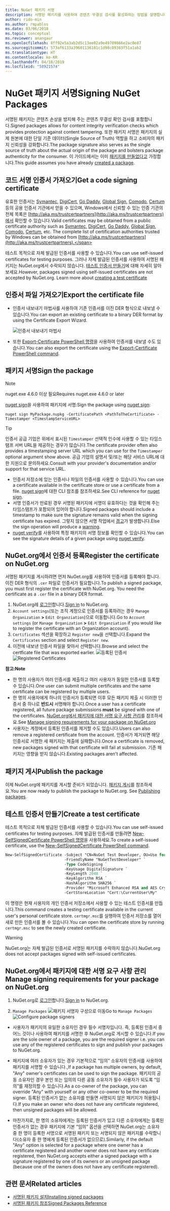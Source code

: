 ```yaml
---
title: NuGet 패키지 서명
description: 서명된 패키지를 사용하여 콘텐츠 무결성 검사를 활성화하는 방법을 설명합니다.
author: rido-min
ms.author: rmpablos
ms.date: 03/06/2018
ms.topic: conceptual
ms.reviewer: anangaur
ms.openlocfilehash: 8ff92e5a3ab2d5c13ee02a9e49709866e2ac0e87
ms.sourcegitcommit: 573af6133a39601136181c1d98c09303f51a1ab2
ms.translationtype: HT
ms.contentlocale: ko-KR
ms.lasthandoff: 04/18/2019
ms.locfileid: "58921574"
---
```

# <a name="signing-nuget-packages"></a><span data-ttu-id="e2ab9-103">NuGet 패키지 서명</span><span class="sxs-lookup"><span data-stu-id="e2ab9-103">Signing NuGet Packages</span></span>

<span data-ttu-id="e2ab9-104">서명된 패키지는 콘텐츠 손상을 방지해 주는 콘텐츠 무결성 확인 검사를 포함합니다.</span><span class="sxs-lookup"><span data-stu-id="e2ab9-104">Signed packages allows for content integrity verification checks which provides protection against content tampering.</span></span> <span data-ttu-id="e2ab9-105">또한 패키지 서명은 패키지의 실제 원본에 대한 단일 기준 데이터(Single Source of Truth) 역할을 하고 소비자의 패키지 신뢰성을 강화합니다.</span><span class="sxs-lookup"><span data-stu-id="e2ab9-105">The package signature also serves as the single source of truth about the actual origin of the package and bolsters package authenticity for the consumer.</span></span> <span data-ttu-id="e2ab9-106">이 가이드에서는 이미 [패키지를 만들었다고](creating-a-package.md) 가정합니다.</span><span class="sxs-lookup"><span data-stu-id="e2ab9-106">This guide assumes you have already [created a package](creating-a-package.md).</span></span>

## <a name="get-a-code-signing-certificate"></a><span data-ttu-id="e2ab9-107">코드 서명 인증서 가져오기</span><span class="sxs-lookup"><span data-stu-id="e2ab9-107">Get a code signing certificate</span></span>

<span data-ttu-id="e2ab9-108">유효한 인증서는 [Symantec](https://trustcenter.websecurity.symantec.com/process/trust/productOptions?productType=SoftwareValidationClass3), [DigiCert](https://www.digicert.com/code-signing/), [Go Daddy](https://www.godaddy.com/web-security/code-signing-certificate), [Global Sign](https://www.globalsign.com/en/code-signing-certificate/), [Comodo](https://www.comodo.com/e-commerce/code-signing/code-signing-certificate.php), [Certum](https://www.certum.eu/certum/cert,offer_en_open_source_cs.xml) 등의 공용 인증서 기관에서 얻을 수 있으며, Windows에서 신뢰할 수 있는 인증 기관의 전체 목록은 [http://aka.ms/trustcertpartners](http://aka.ms/trustcertpartners)에서 확인할 수 있습니다.</span><span class="sxs-lookup"><span data-stu-id="e2ab9-108">Valid certificates may be obtained from a public certificate authority such as [Symantec](https://trustcenter.websecurity.symantec.com/process/trust/productOptions?productType=SoftwareValidationClass3), [DigiCert](https://www.digicert.com/code-signing/), [Go Daddy](https://www.godaddy.com/web-security/code-signing-certificate), [Global Sign](https://www.globalsign.com/en/code-signing-certificate/), [Comodo](https://www.comodo.com/e-commerce/code-signing/code-signing-certificate.php), [Certum](https://www.certum.eu/certum/cert,offer_en_open_source_cs.xml), etc. The complete list of certification authorities trusted by Windows can be obtained from [http://aka.ms/trustcertpartners](http://aka.ms/trustcertpartners).</span></span>

<span data-ttu-id="e2ab9-109">테스트 목적으로 자체 발급된 인증서를 사용할 수 있습니다.</span><span class="sxs-lookup"><span data-stu-id="e2ab9-109">You can use self-issued certificates for testing purposes.</span></span> <span data-ttu-id="e2ab9-110">그러나 자체 발급된 인증서를 사용하여 서명된 패키지는 NuGet.org에서 수락되지 않습니다. [테스트 인증서 만들기](#create-a-test-certificate)에 대해 자세히 알아보세요.</span><span class="sxs-lookup"><span data-stu-id="e2ab9-110">However, packages signed using self-issued certificates are not accepted by NuGet.org. Learn more about [creating a test certificate](#create-a-test-certificate)</span></span>

## <a name="export-the-certificate-file"></a><span data-ttu-id="e2ab9-111">인증서 파일 가져오기</span><span class="sxs-lookup"><span data-stu-id="e2ab9-111">Export the certificate file</span></span>

* <span data-ttu-id="e2ab9-112">인증서 내보내기 마법사를 사용하여 기존 인증서를 이진 DER 형식으로 내보낼 수 있습니다.</span><span class="sxs-lookup"><span data-stu-id="e2ab9-112">You can export an existing certificate to a binary DER format by using the Certificate Export Wizard.</span></span>

  ![인증서 내보내기 마법사](../reference/media/CertificateExportWizard.png)

* <span data-ttu-id="e2ab9-114">또한 [Export-Certificate PowerShell 명령](/powershell/module/pkiclient/export-certificate)을 사용하여 인증서를 내보낼 수도 있습니다.</span><span class="sxs-lookup"><span data-stu-id="e2ab9-114">You can also export the certificate using the [Export-Certificate PowerShell command](/powershell/module/pkiclient/export-certificate).</span></span>

## <a name="sign-the-package"></a><span data-ttu-id="e2ab9-115">패키지 서명</span><span class="sxs-lookup"><span data-stu-id="e2ab9-115">Sign the package</span></span>

> [!note]
> <span data-ttu-id="e2ab9-116">nuget.exe 4.6.0 이상 필요</span><span class="sxs-lookup"><span data-stu-id="e2ab9-116">Requires nuget.exe 4.6.0 or later</span></span>

<span data-ttu-id="e2ab9-117">[nuget sign](../tools/cli-ref-sign.md)을 사용하여 패키지에 서명:</span><span class="sxs-lookup"><span data-stu-id="e2ab9-117">Sign the package using [nuget sign](../tools/cli-ref-sign.md):</span></span>

```cli
nuget sign MyPackage.nupkg -CertificatePath <PathToTheCertificate> -Timestamper <TimestampServiceURL>
```

> [!Tip]
> <span data-ttu-id="e2ab9-118">인증서 공급 기업은 위에서 표시된 `Timestamper` 선택적 인수에 사용할 수 있는 타임스탬프 서버 URL을 제공하는 경우가 많습니다.</span><span class="sxs-lookup"><span data-stu-id="e2ab9-118">The certificate provider often also provides a timestamping server URL which you can use for the `Timestamper` optional argument show above.</span></span> <span data-ttu-id="e2ab9-119">공급 기업의 설명서 및/또는 해당 서비스 URL에 대한 지원으로 문의하세요.</span><span class="sxs-lookup"><span data-stu-id="e2ab9-119">Consult with your provider's documentation and/or support for that service URL.</span></span>

* <span data-ttu-id="e2ab9-120">인증서 저장소에 있는 인증서나 파일의 인증서를 사용할 수 있습니다.</span><span class="sxs-lookup"><span data-stu-id="e2ab9-120">You can use a certificate available in the certificate store or use a certificate from a file.</span></span> <span data-ttu-id="e2ab9-121">[nuget sign](../tools/cli-ref-sign.md)에 대한 CLI 참조를 참조하세요.</span><span class="sxs-lookup"><span data-stu-id="e2ab9-121">See CLI reference for [nuget sign](../tools/cli-ref-sign.md).</span></span>
* <span data-ttu-id="e2ab9-122">서명 인증서가 만료된 경우 서명된 패키지에 서명이 유효하다는 것을 확인해 주는 타임스탬프가 포함되어 있어야 합니다.</span><span class="sxs-lookup"><span data-stu-id="e2ab9-122">Signed packages should include a timestamp to make sure the signature remains valid when the signing certificate has expired.</span></span> <span data-ttu-id="e2ab9-123">그렇지 않으면 서명 작업에서 [경고](../reference/errors-and-warnings/NU3002.md)가 발생합니다.</span><span class="sxs-lookup"><span data-stu-id="e2ab9-123">Else the sign operation will produce a [warning](../reference/errors-and-warnings/NU3002.md).</span></span>
* <span data-ttu-id="e2ab9-124">[nuget verify](../tools/cli-ref-verify.md)를 사용하여 특정 패키지의 서명 정보를 확인할 수 있습니다.</span><span class="sxs-lookup"><span data-stu-id="e2ab9-124">You can see the signature details of a given package using [nuget verify](../tools/cli-ref-verify.md).</span></span>

## <a name="register-the-certificate-on-nugetorg"></a><span data-ttu-id="e2ab9-125">NuGet.org에서 인증서 등록</span><span class="sxs-lookup"><span data-stu-id="e2ab9-125">Register the certificate on NuGet.org</span></span>

<span data-ttu-id="e2ab9-126">서명된 패키지를 게시하려면 먼저 NuGet.org를 사용하여 인증서를 등록해야 합니다. 이진 DER 형식의 `.cer` 파일로 인증서가 필요합니다.</span><span class="sxs-lookup"><span data-stu-id="e2ab9-126">To publish a signed package, you must first register the certificate with NuGet.org. You need the certificate as a `.cer` file in a binary DER format.</span></span>

1. <span data-ttu-id="e2ab9-127">NuGet.org레 [로그인](https://www.nuget.org/users/account/LogOn?returnUrl=%2F)합니다.</span><span class="sxs-lookup"><span data-stu-id="e2ab9-127">[Sign in](https://www.nuget.org/users/account/LogOn?returnUrl=%2F) to NuGet.org.</span></span>
1. <span data-ttu-id="e2ab9-128">`Account settings`(또는 조직 계정으로 인증서를 등록하려는 경우 `Manage Organization` **>** `Edit Organziation`)으로 이동합니다.</span><span class="sxs-lookup"><span data-stu-id="e2ab9-128">Go to `Account settings` (or `Manage Organization` **>** `Edit Organziation` if you would like to register the certificate with an Organization account).</span></span>
1. <span data-ttu-id="e2ab9-129">`Certificates` 섹션을 확장하고 `Register new`을 선택합니다.</span><span class="sxs-lookup"><span data-stu-id="e2ab9-129">Expand the `Certificates` section and select `Register new`.</span></span>
1. <span data-ttu-id="e2ab9-130">이전에 내보낸 인증서 파일을 찾아서 선택합니다.</span><span class="sxs-lookup"><span data-stu-id="e2ab9-130">Browse and select the certficate file that was exported earlier.</span></span>
  <span data-ttu-id="e2ab9-131">![등록된 인증서](../reference/media/registered-certs.png)</span><span class="sxs-lookup"><span data-stu-id="e2ab9-131">![Registered Certificates](../reference/media/registered-certs.png)</span></span>

<span data-ttu-id="e2ab9-132">**참고:**</span><span class="sxs-lookup"><span data-stu-id="e2ab9-132">**Note**</span></span>
* <span data-ttu-id="e2ab9-133">한 명의 사용자가 여러 인증서를 제출하고 여러 사용자가 동일한 인증서를 등록할 수 있습니다.</span><span class="sxs-lookup"><span data-stu-id="e2ab9-133">One user can submit multiple certificates and the same certificate can be registered by multiple users.</span></span>
* <span data-ttu-id="e2ab9-134">한 명의 사용자에게 하나의 인증서가 등록되면 이후 모든 패키지 제출 시 이러한 인증서 중 하나로 **반드시** 서명해야 합니다.</span><span class="sxs-lookup"><span data-stu-id="e2ab9-134">Once a user has a certificate registered, all future package submissions **must** be signed with one of the certificates.</span></span> <span data-ttu-id="e2ab9-135">[NuGet.org에서 패키지에 대한 서명 요구 사항 관리](#manage-signing-requirements-for-your-package-on-nugetorg)를 참조하세요.</span><span class="sxs-lookup"><span data-stu-id="e2ab9-135">See [Manage signing requirements for your package on NuGet.org](#manage-signing-requirements-for-your-package-on-nugetorg)</span></span>
* <span data-ttu-id="e2ab9-136">사용자는 계정에서 등록된 인증서를 제거할 수도 있습니다.</span><span class="sxs-lookup"><span data-stu-id="e2ab9-136">Users can also remove a registered certificate from the account.</span></span> <span data-ttu-id="e2ab9-137">인증서가 제거되면 해당 인증서로 서명한 새 패키지는 제출에 실패합니다.</span><span class="sxs-lookup"><span data-stu-id="e2ab9-137">Once a certificate is removed, new packages signed with that certificate will fail at submission.</span></span> <span data-ttu-id="e2ab9-138">기존 패키지는 영향을 받지 않습니다.</span><span class="sxs-lookup"><span data-stu-id="e2ab9-138">Existing packages aren't affected.</span></span>

## <a name="publish-the-package"></a><span data-ttu-id="e2ab9-139">패키지 게시</span><span class="sxs-lookup"><span data-stu-id="e2ab9-139">Publish the package</span></span>

<span data-ttu-id="e2ab9-140">이제 NuGet.org에 패키지를 게시할 준비가 되었습니다. [패키지 게시](Publish-a-package.md)를 참조하세요.</span><span class="sxs-lookup"><span data-stu-id="e2ab9-140">You are now ready to publish the package to NuGet.org. See [Publishing packages](Publish-a-package.md).</span></span>

## <a name="create-a-test-certificate"></a><span data-ttu-id="e2ab9-141">테스트 인증서 만들기</span><span class="sxs-lookup"><span data-stu-id="e2ab9-141">Create a test certificate</span></span>

<span data-ttu-id="e2ab9-142">테스트 목적으로 자체 발급된 인증서를 사용할 수 있습니다.</span><span class="sxs-lookup"><span data-stu-id="e2ab9-142">You can use self-issued certificates for testing purposes.</span></span> <span data-ttu-id="e2ab9-143">자체 발급된 인증서를 만들려면 [New-SelfSignedCertificate PowerShell 명령](/powershell/module/pkiclient/new-selfsignedcertificate)을 사용하세요.</span><span class="sxs-lookup"><span data-stu-id="e2ab9-143">To create a self-issued certificate, use the [New-SelfSignedCertificate PowerShell command](/powershell/module/pkiclient/new-selfsignedcertificate).</span></span>

```ps
New-SelfSignedCertificate -Subject "CN=NuGet Test Developer, OU=Use for testing purposes ONLY" `
                          -FriendlyName "NuGetTestDeveloper" `
                          -Type CodeSigning `
                          -KeyUsage DigitalSignature `
                          -KeyLength 2048 `
                          -KeyAlgorithm RSA `
                          -HashAlgorithm SHA256 `
                          -Provider "Microsoft Enhanced RSA and AES Cryptographic Provider" `
                          -CertStoreLocation "Cert:\CurrentUser\My" 
```

<span data-ttu-id="e2ab9-144">이 명령은 현재 사용자의 개인 인증서 저장소에서 사용할 수 있는 테스트 인증서를 만듭니다.</span><span class="sxs-lookup"><span data-stu-id="e2ab9-144">This command creates a testing certificate available in the current user's personal certificate store.</span></span> <span data-ttu-id="e2ab9-145">`certmgr.msc`를 실행하여 인증서 저장소를 열어 새로 만든 인증서를 볼 수 있습니다.</span><span class="sxs-lookup"><span data-stu-id="e2ab9-145">You can open the certificate store by running `certmgr.msc` to see the newly created certificate.</span></span>

> [!Warning]
> <span data-ttu-id="e2ab9-146">NuGet.org는 자체 발급된 인증서로 서명된 패키지를 수락하지 않습니다.</span><span class="sxs-lookup"><span data-stu-id="e2ab9-146">NuGet.org does not accept packages signed with self-issued certificates.</span></span>

## <a name="manage-signing-requirements-for-your-package-on-nugetorg"></a><span data-ttu-id="e2ab9-147">NuGet.org에서 패키지에 대한 서명 요구 사항 관리</span><span class="sxs-lookup"><span data-stu-id="e2ab9-147">Manage signing requirements for your package on NuGet.org</span></span>
1. <span data-ttu-id="e2ab9-148">NuGet.org로 [로그인](https://www.nuget.org/users/account/LogOn?returnUrl=%2F)합니다.</span><span class="sxs-lookup"><span data-stu-id="e2ab9-148">[Sign in](https://www.nuget.org/users/account/LogOn?returnUrl=%2F) to NuGet.org.</span></span>

1. <span data-ttu-id="e2ab9-149">`Manage Packages` 
   ![패키지 서명자 구성](../reference/media/configure-package-signers.png)으로 이동</span><span class="sxs-lookup"><span data-stu-id="e2ab9-149">Go to `Manage Packages` 
![Configure package signers](../reference/media/configure-package-signers.png)</span></span>

* <span data-ttu-id="e2ab9-150">사용자가 패키지의 유일한 소유자인 경우 필수 서명자입니다. 즉, 등록된 인증서 중 어느 것이나 사용하여 패키지를 서명한 후 NuGet.org로 게시할 수 있습니다.</span><span class="sxs-lookup"><span data-stu-id="e2ab9-150">If you are the sole owner of a package, you are the required signer i.e. you can use any of the registered certificates to sign and publish your packages to NuGet.org.</span></span>

* <span data-ttu-id="e2ab9-151">패키지에 여러 소유자가 있는 경우 기본적으로 “임의” 소유자의 인증서를 사용하여 패키지를 서명할 수 있습니다.,</span><span class="sxs-lookup"><span data-stu-id="e2ab9-151">If a package has multiple owners, by default, "Any" owner's certificates can be used to sign the package.</span></span> <span data-ttu-id="e2ab9-152">패키지의 공동 소유자인 경우 본인 또는 임의의 다른 공동 소유자가 필수 사용자가 되도록 “임의”를 재정의할 수 있습니다.</span><span class="sxs-lookup"><span data-stu-id="e2ab9-152">As a co-owner of the package, you can override "Any" with yourself or any other co-owner to be the required signer.</span></span> <span data-ttu-id="e2ab9-153">등록된 인증서가 없는 소유자를 만들면 서명되지 않은 패키지가 허용됩니다.</span><span class="sxs-lookup"><span data-stu-id="e2ab9-153">If you make an owner  who does not have any certificate registered, then unsigned packages will be allowed.</span></span> 

* <span data-ttu-id="e2ab9-154">마찬가지로, 한 명의 소유자에게는 등록된 인증서가 있고 다른 소유자에게는 등록된 인증서가 없는 경우 패키지에 기본 “임의” 옵션을 선택하면 NuGet.org는 소유자 중 한 명이 등록한 서명으로 서명된 패키지 또는 서명되지 않은 패키지를 수락합니다(소유자 중 한 명에게 등록된 인증서가 없으므로).</span><span class="sxs-lookup"><span data-stu-id="e2ab9-154">Similarly, if the default "Any" option is selected for a package where one owner has a certificate registered and another owner does not have any certificate registered, then NuGet.org accepts either a signed package with a signature registered by one of its owners or an unsigned package (because one of the owners does not have any certificate registered).</span></span>

## <a name="related-articles"></a><span data-ttu-id="e2ab9-155">관련 문서</span><span class="sxs-lookup"><span data-stu-id="e2ab9-155">Related articles</span></span>

- [<span data-ttu-id="e2ab9-156">서명된 패키지 설치</span><span class="sxs-lookup"><span data-stu-id="e2ab9-156">Installing signed packages</span></span>](../consume-packages/installing-signed-packages.md)
- [<span data-ttu-id="e2ab9-157">서명된 패키지 참조</span><span class="sxs-lookup"><span data-stu-id="e2ab9-157">Signed Packages Reference</span></span>](../reference/Signed-Packages-Reference.md)
